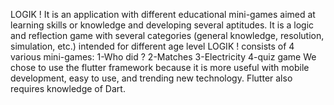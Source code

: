 LOGIK !
It is an application with different educational mini-games aimed at learning skills or knowledge and developing several aptitudes.
It is a logic and reflection game with several categories (general knowledge, resolution, simulation, etc.) intended for different age level
LOGIK ! consists of 4 various mini-games:
     1-Who did ?
     2-Matches 
     3-Electricity
     4-quiz game
We chose to use the flutter framework because it is more useful with mobile development, easy to use, and trending new technology. Flutter also requires knowledge of Dart.

